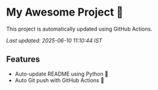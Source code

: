 # My Awesome Project 🚀

This project is automatically updated using GitHub Actions.

_Last updated: 2025-06-10 11:10:44 IST_

## Features
- Auto-update README using Python 🐍
- Auto Git push with GitHub Actions 🤖
